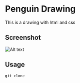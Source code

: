 # Penguin Drawing
This is a drawing with html and css

## Screenshot
![Alt text](/relative/path/to/screenshot.jpg?raw=true "Optional Title")

## Usage
```
git clone 
```

